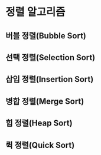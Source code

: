 # 정렬 알고리즘
## 버블 정렬(Bubble Sort)
## 선택 정렬(Selection Sort)
## 삽입 정렬(Insertion Sort)
## 병합 정렬(Merge Sort)
## 힙 정렬(Heap Sort)
## 퀵 정렬(Quick Sort)